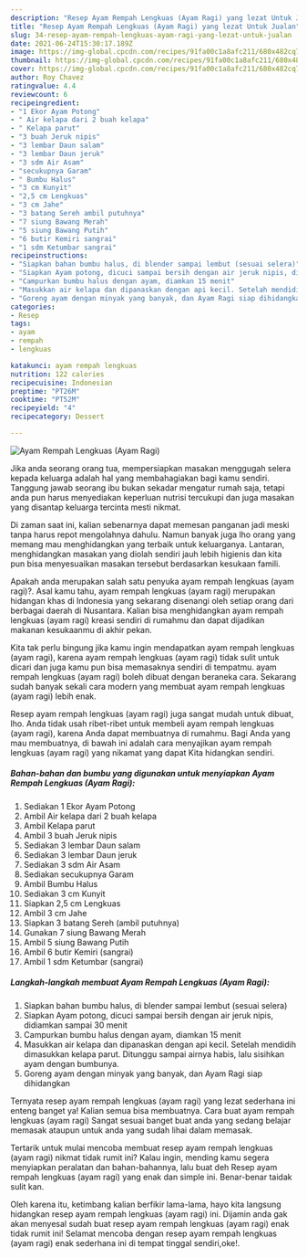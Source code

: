 ```yaml
---
description: "Resep Ayam Rempah Lengkuas (Ayam Ragi) yang lezat Untuk Jualan"
title: "Resep Ayam Rempah Lengkuas (Ayam Ragi) yang lezat Untuk Jualan"
slug: 34-resep-ayam-rempah-lengkuas-ayam-ragi-yang-lezat-untuk-jualan
date: 2021-06-24T15:30:17.189Z
image: https://img-global.cpcdn.com/recipes/91fa00c1a8afc211/680x482cq70/ayam-rempah-lengkuas-ayam-ragi-foto-resep-utama.jpg
thumbnail: https://img-global.cpcdn.com/recipes/91fa00c1a8afc211/680x482cq70/ayam-rempah-lengkuas-ayam-ragi-foto-resep-utama.jpg
cover: https://img-global.cpcdn.com/recipes/91fa00c1a8afc211/680x482cq70/ayam-rempah-lengkuas-ayam-ragi-foto-resep-utama.jpg
author: Roy Chavez
ratingvalue: 4.4
reviewcount: 6
recipeingredient:
- "1 Ekor Ayam Potong"
- " Air kelapa dari 2 buah kelapa"
- " Kelapa parut"
- "3 buah Jeruk nipis"
- "3 lembar Daun salam"
- "3 lembar Daun jeruk"
- "3 sdm Air Asam"
- "secukupnya Garam"
- " Bumbu Halus"
- "3 cm Kunyit"
- "2,5 cm Lengkuas"
- "3 cm Jahe"
- "3 batang Sereh ambil putuhnya"
- "7 siung Bawang Merah"
- "5 siung Bawang Putih"
- "6 butir Kemiri sangrai"
- "1 sdm Ketumbar sangrai"
recipeinstructions:
- "Siapkan bahan bumbu halus, di blender sampai lembut (sesuai selera)"
- "Siapkan Ayam potong, dicuci sampai bersih dengan air jeruk nipis, didiamkan sampai 30 menit"
- "Campurkan bumbu halus dengan ayam, diamkan 15 menit"
- "Masukkan air kelapa dan dipanaskan dengan api kecil. Setelah mendidih dimasukkan kelapa parut. Ditunggu sampai airnya habis, lalu sisihkan ayam dengan bumbunya."
- "Goreng ayam dengan minyak yang banyak, dan Ayam Ragi siap dihidangkan"
categories:
- Resep
tags:
- ayam
- rempah
- lengkuas

katakunci: ayam rempah lengkuas 
nutrition: 122 calories
recipecuisine: Indonesian
preptime: "PT26M"
cooktime: "PT52M"
recipeyield: "4"
recipecategory: Dessert

---
```



![Ayam Rempah Lengkuas (Ayam Ragi)](https://img-global.cpcdn.com/recipes/91fa00c1a8afc211/680x482cq70/ayam-rempah-lengkuas-ayam-ragi-foto-resep-utama.jpg)

Jika anda seorang orang tua, mempersiapkan masakan menggugah selera kepada keluarga adalah hal yang membahagiakan bagi kamu sendiri. Tanggung jawab seorang ibu bukan sekadar mengatur rumah saja, tetapi anda pun harus menyediakan keperluan nutrisi tercukupi dan juga masakan yang disantap keluarga tercinta mesti nikmat.

Di zaman  saat ini, kalian sebenarnya dapat memesan panganan jadi meski tanpa harus repot mengolahnya dahulu. Namun banyak juga lho orang yang memang mau menghidangkan yang terbaik untuk keluarganya. Lantaran, menghidangkan masakan yang diolah sendiri jauh lebih higienis dan kita pun bisa menyesuaikan masakan tersebut berdasarkan kesukaan famili. 



Apakah anda merupakan salah satu penyuka ayam rempah lengkuas (ayam ragi)?. Asal kamu tahu, ayam rempah lengkuas (ayam ragi) merupakan hidangan khas di Indonesia yang sekarang disenangi oleh setiap orang dari berbagai daerah di Nusantara. Kalian bisa menghidangkan ayam rempah lengkuas (ayam ragi) kreasi sendiri di rumahmu dan dapat dijadikan makanan kesukaanmu di akhir pekan.

Kita tak perlu bingung jika kamu ingin mendapatkan ayam rempah lengkuas (ayam ragi), karena ayam rempah lengkuas (ayam ragi) tidak sulit untuk dicari dan juga kamu pun bisa memasaknya sendiri di tempatmu. ayam rempah lengkuas (ayam ragi) boleh dibuat dengan beraneka cara. Sekarang sudah banyak sekali cara modern yang membuat ayam rempah lengkuas (ayam ragi) lebih enak.

Resep ayam rempah lengkuas (ayam ragi) juga sangat mudah untuk dibuat, lho. Anda tidak usah ribet-ribet untuk membeli ayam rempah lengkuas (ayam ragi), karena Anda dapat membuatnya di rumahmu. Bagi Anda yang mau membuatnya, di bawah ini adalah cara menyajikan ayam rempah lengkuas (ayam ragi) yang nikamat yang dapat Kita hidangkan sendiri.

<!--inarticleads1-->

##### Bahan-bahan dan bumbu yang digunakan untuk menyiapkan Ayam Rempah Lengkuas (Ayam Ragi):

1. Sediakan 1 Ekor Ayam Potong
1. Ambil  Air kelapa dari 2 buah kelapa
1. Ambil  Kelapa parut
1. Ambil 3 buah Jeruk nipis
1. Sediakan 3 lembar Daun salam
1. Sediakan 3 lembar Daun jeruk
1. Sediakan 3 sdm Air Asam
1. Sediakan secukupnya Garam
1. Ambil  Bumbu Halus
1. Sediakan 3 cm Kunyit
1. Siapkan 2,5 cm Lengkuas
1. Ambil 3 cm Jahe
1. Siapkan 3 batang Sereh (ambil putuhnya)
1. Gunakan 7 siung Bawang Merah
1. Ambil 5 siung Bawang Putih
1. Ambil 6 butir Kemiri (sangrai)
1. Ambil 1 sdm Ketumbar (sangrai)




<!--inarticleads2-->

##### Langkah-langkah membuat Ayam Rempah Lengkuas (Ayam Ragi):

1. Siapkan bahan bumbu halus, di blender sampai lembut (sesuai selera)
1. Siapkan Ayam potong, dicuci sampai bersih dengan air jeruk nipis, didiamkan sampai 30 menit
1. Campurkan bumbu halus dengan ayam, diamkan 15 menit
1. Masukkan air kelapa dan dipanaskan dengan api kecil. Setelah mendidih dimasukkan kelapa parut. Ditunggu sampai airnya habis, lalu sisihkan ayam dengan bumbunya.
1. Goreng ayam dengan minyak yang banyak, dan Ayam Ragi siap dihidangkan




Ternyata resep ayam rempah lengkuas (ayam ragi) yang lezat sederhana ini enteng banget ya! Kalian semua bisa membuatnya. Cara buat ayam rempah lengkuas (ayam ragi) Sangat sesuai banget buat anda yang sedang belajar memasak ataupun untuk anda yang sudah lihai dalam memasak.

Tertarik untuk mulai mencoba membuat resep ayam rempah lengkuas (ayam ragi) nikmat tidak rumit ini? Kalau ingin, mending kamu segera menyiapkan peralatan dan bahan-bahannya, lalu buat deh Resep ayam rempah lengkuas (ayam ragi) yang enak dan simple ini. Benar-benar taidak sulit kan. 

Oleh karena itu, ketimbang kalian berfikir lama-lama, hayo kita langsung hidangkan resep ayam rempah lengkuas (ayam ragi) ini. Dijamin anda gak akan menyesal sudah buat resep ayam rempah lengkuas (ayam ragi) enak tidak rumit ini! Selamat mencoba dengan resep ayam rempah lengkuas (ayam ragi) enak sederhana ini di tempat tinggal sendiri,oke!.

